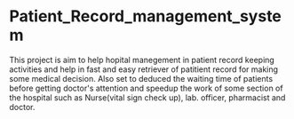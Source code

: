 # Patient_Record_management_system
 This project is aim to help hopital manegement in patient record keeping activities and help in fast and easy retriever of patitient record for making some medical decision. Also set to deduced the waiting time of patients before getting doctor's attention and speedup the work of some section of the hospital such as Nurse(vital sign check up), lab. officer, pharmacist and doctor.
